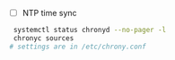 - [ ] NTP time sync
```bash
 systemctl status chronyd --no-pager -l
 chronyc sources
# settings are in /etc/chrony.conf
```
